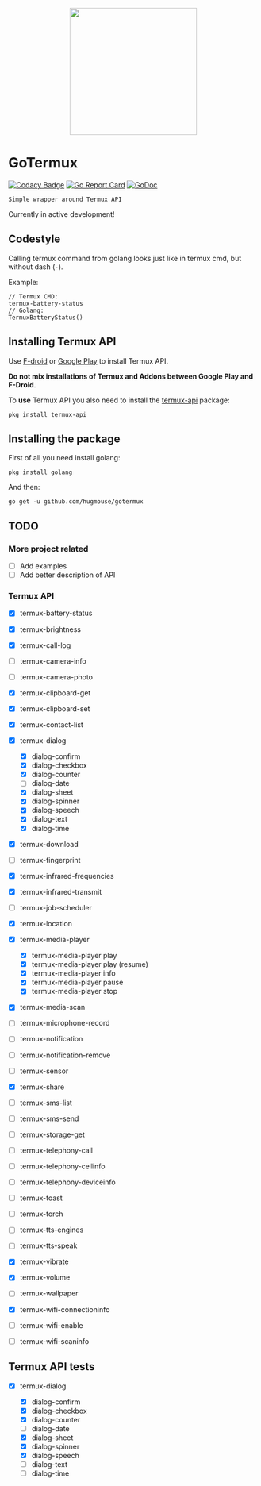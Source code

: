<p align="center">
    <img src="https://raw.githubusercontent.com/hugmouse/gotermux/Development/icon/logo.webp.webp" height="256">
</p>

# GoTermux

[![Codacy Badge](https://api.codacy.com/project/badge/Grade/380f19e0a1bc4fb19d3eeafa914fc1ad)](https://www.codacy.com/app/mysh/gotermux?utm_source=github.com&amp;utm_medium=referral&amp;utm_content=hugmouse/gotermux&amp;utm_campaign=Badge_Grade)
[![Go Report Card](https://goreportcard.com/badge/github.com/hugmouse/gotermux)](https://goreportcard.com/report/github.com/hugmouse/gotermux)
[![GoDoc](https://godoc.org/github.com/hugmouse/gotermux?status.svg)](https://godoc.org/github.com/hugmouse/gotermux)

`Simple wrapper around Termux API`

Currently in active development!

## Codestyle
Calling termux command from golang looks just like in termux cmd, but without dash (`-`). 

Example: 
```shell
// Termux CMD:
termux-battery-status
// Golang: 
TermuxBatteryStatus()
```

## Installing Termux API
Use [F-droid](https://f-droid.org/packages/com.termux.api/) or [Google Play](https://play.google.com/store/apps/details?id=com.termux.api) to install Termux API.

**Do not mix installations of Termux and Addons between Google Play and F-Droid**.

To **use** Termux API you also need to install the [termux-api](https://github.com/termux/termux-api-package) package:
```shell
pkg install termux-api
```

## Installing the package
First of all you need install golang:
```shell
pkg install golang
```

And then: 

```shell
go get -u github.com/hugmouse/gotermux
```

## TODO

### More project related
- [ ] Add examples
- [ ] Add better description of API

### Termux API
- [x] termux-battery-status

- [x] termux-brightness

- [x] termux-call-log

- [ ] termux-camera-info

- [ ] termux-camera-photo

- [x] termux-clipboard-get

- [x] termux-clipboard-set

- [x] termux-contact-list

- [x] termux-dialog
  - [x] dialog-confirm
  - [x] dialog-checkbox
  - [x] dialog-counter
  - [ ] dialog-date
  - [x] dialog-sheet
  - [x] dialog-spinner
  - [x] dialog-speech
  - [x] dialog-text
  - [x] dialog-time

- [x] termux-download

- [ ] termux-fingerprint

- [x] termux-infrared-frequencies

- [x] termux-infrared-transmit

- [ ] termux-job-scheduler

- [x] termux-location

- [x] termux-media-player
  - [x] termux-media-player play <file>
  - [x] termux-media-player play (resume)
  - [x] termux-media-player info
  - [x] termux-media-player pause
  - [x] termux-media-player stop

- [x] termux-media-scan

- [ ] termux-microphone-record

- [ ] termux-notification

- [ ] termux-notification-remove

- [ ] termux-sensor

- [x] termux-share

- [ ] termux-sms-list 

- [ ] termux-sms-send

- [ ] termux-storage-get

- [ ] termux-telephony-call

- [ ] termux-telephony-cellinfo

- [ ] termux-telephony-deviceinfo

- [ ] termux-toast

- [ ] termux-torch

- [ ] termux-tts-engines

- [ ] termux-tts-speak

- [x] termux-vibrate

- [x] termux-volume

- [ ] termux-wallpaper

- [x] termux-wifi-connectioninfo

- [ ] termux-wifi-enable

- [ ] termux-wifi-scaninfo

## Termux API tests

- [x] termux-dialog

  - [x] dialog-confirm
  - [x] dialog-checkbox
  - [x] dialog-counter
  - [ ] dialog-date
  - [x] dialog-sheet
  - [x] dialog-spinner
  - [x] dialog-speech
  - [ ] dialog-text
  - [ ] dialog-time

